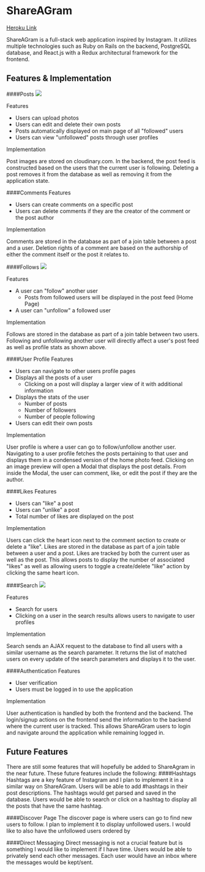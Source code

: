 # ShareAGram

[Heroku Link](https://shareagram.herokuapp.com/)

ShareAGram is a full-stack web application inspired by Instagram.  It utilizes multiple technologies such as Ruby on Rails on the backend, PostgreSQL database, and React.js with a Redux architectural framework for the frontend.

## Features & Implementation


####Posts
![](http://res.cloudinary.com/duep1w4tv/image/upload/v1478900551/ShareAGram/mxbx8ucngdo2pmhdjesv.png)

Features

- Users can upload photos
- Users can edit and delete their own posts
- Posts automatically displayed on main page of all "followed" users
- Users can view "unfollowed" posts through user profiles

Implementation

Post images are stored on cloudinary.com.  In the backend, the post feed is constructed based on the users that the current user is following.  Deleting a post removes it from the database as well as removing it from the application state.


####Comments
Features

- Users can create comments on a specific post
- Users can delete comments if they are the creator of the comment or the post author

Implementation

Comments are stored in the database as part of a join table between a post and a user.  Deletion rights of a comment are based on the authorship of either the comment itself or the post it relates to.


####Follows
![](http://res.cloudinary.com/duep1w4tv/image/upload/v1478901427/ShareAGram/neiqmc42b7frvxvmml6j.png)

Features

- A user can "follow" another user
	- Posts from followed users will be displayed in the post feed (Home Page)
- A user can "unfollow" a followed user

Implementation

Follows are stored in the database as part of a join table between two users.  Following and unfollowing another user will directly affect a user's post feed as well as profile stats as shown above.

####User Profile
Features

- Users can navigate to other users profile pages
- Displays all the posts of a user
	- Clicking on a post will display a larger view of it with additional information
- Displays the stats of the user
	- Number of posts
	- Number of followers
	- Number of people following
- Users can edit their own posts

Implementation

User profile is where a user can go to follow/unfollow another user.  Navigating to a user profile fetches the posts pertaining to that user and displays them in a condensed version of the home photo feed.  Clicking on an image preview will open a Modal that displays the post details.  From inside the Modal, the user can comment, like, or edit the post if they are the author.


####Likes
Features

- Users can "like" a post
- Users can "unlike" a post
- Total number of likes are displayed on the post

Implementation

Users can click the heart icon next to the comment section to create or delete a "like".  Likes are stored in the database as part of a join table between a user and a post.  Likes are tracked by both the current user as well as the post.  This allows posts to display the number of associated "likes" as well as allowing users to toggle a create/delete "like" action by clicking the same heart icon.


####Search
![](http://res.cloudinary.com/duep1w4tv/image/upload/v1478902876/ShareAGram/kneqwkph0cvjpmdsczcy.png)

Features

- Search for users
- Clicking on a user in the search results allows users to navigate to user profiles

Implementation

Search sends an AJAX request to the database to find all users with a similar username as the search parameter.  It returns the list of matched users on every update of the search parameters and displays it to the user.


####Authentication
Features

- User verification
- Users must be logged in to use the application

Implementation

User authentication is handled by both the frontend and the backend.  The login/signup actions on the frontend send the information to the backend where the current user is tracked.  This allows ShareAGram users to login and navigate around the application while remaining logged in.



## Future Features

There are still some features that will hopefully be added to ShareAgram in the near future.  These future features include the following:
####Hashtags
Hashtags are a key feature of Instagram and I plan to implement it in a similar way on ShareAGram.  Users will be able to add #hashtags in their post descriptions.  The hashtags would get parsed and saved in the database.  Users would be able to search or click on a hashtag to display all the posts that have the same hashtag.

####Discover Page
The discover page is where users can go to find new users to follow.  I plan to implement it to display unfollowed users.  I would like to also have the unfollowed users ordered by

####Direct Messaging
Direct messaging is not a crucial feature but is something I would like to implement if I have time.  Users would be able to privately send each other messages.  Each user would have an inbox where the messages would be kept/sent.
